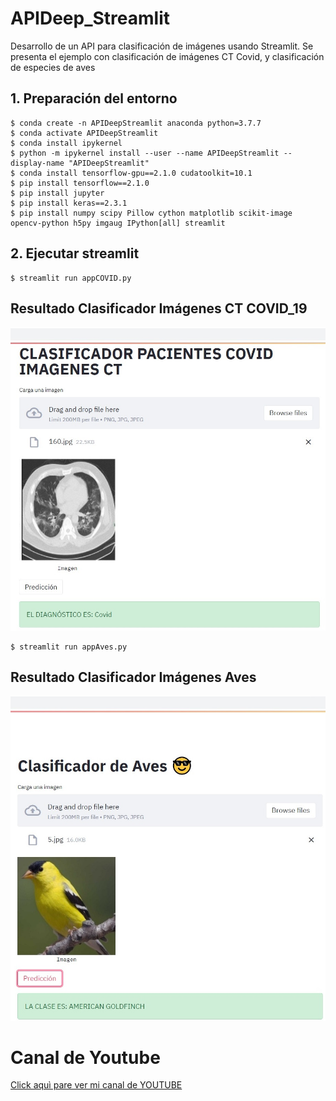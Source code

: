 # APIDeep_Streamlit
Desarrollo de un API para clasificación de imágenes usando Streamlit. Se presenta el ejemplo con clasificación de imágenes CT Covid, y clasificación de especies de aves


## 1. Preparación del entorno
    $ conda create -n APIDeepStreamlit anaconda python=3.7.7
    $ conda activate APIDeepStreamlit
    $ conda install ipykernel
    $ python -m ipykernel install --user --name APIDeepStreamlit --display-name "APIDeepStreamlit"
    $ conda install tensorflow-gpu==2.1.0 cudatoolkit=10.1
    $ pip install tensorflow==2.1.0
    $ pip install jupyter
    $ pip install keras==2.3.1
    $ pip install numpy scipy Pillow cython matplotlib scikit-image opencv-python h5py imgaug IPython[all] streamlit
    
 ## 2. Ejecutar streamlit
 
    $ streamlit run appCOVID.py

## Resultado Clasificador Imágenes CT COVID_19

![API web Streamlit + Deep Learning](https://github.com/DavidReveloLuna/APIDeep_Streamlit/blob/master/asssets/Resultado.jpg)

    $ streamlit run appAves.py
    
 ## Resultado Clasificador Imágenes Aves
 
 ![API web Streamlit + Deep Learning](https://github.com/DavidReveloLuna/APIDeep_Streamlit/blob/master/asssets/Resultado2.jpg)

# **Canal de Youtube**
[Click aquì pare ver mi canal de YOUTUBE](https://www.youtube.com/channel/UCr_dJOULDvSXMHA1PSHy2rg)
